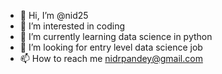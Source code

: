 - 👋 Hi, I’m @nid25
- 👀 I’m interested in coding
- 🌱 I’m currently learning data science in python
- 💞️ I’m looking for entry level data science job
- 📫 How to reach me nidrpandey@gmail.com

<!---
nid25/nid25 is a ✨ special ✨ repository because its `README.md` (this file) appears on your GitHub profile.
You can click the Preview link to take a look at your changes.
--->
